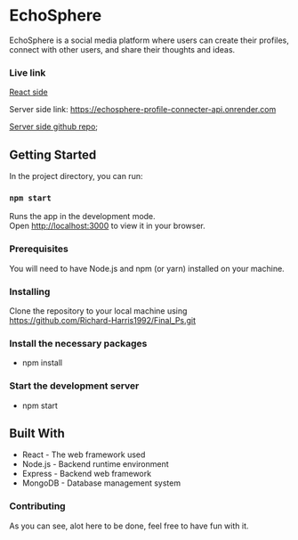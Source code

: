 # EchoSphere

EchoSphere is a social media platform where users can create their profiles, connect with other users, and share their thoughts and ideas.

### Live link
[React side](https://echosphere-profile-ui.onrender.com) 

Server side link: https://echosphere-profile-connecter-api.onrender.com

[Server side github repo](https://github.com/Richard-Harris1992/Final_Backend.git);

## Getting Started

In the project directory, you can run:

### `npm start`

Runs the app in the development mode.\
Open [http://localhost:3000](http://localhost:3000) to view it in your browser.

### Prerequisites
You will need to have Node.js and npm (or yarn) installed on your machine.

### Installing
Clone the repository to your local machine using https://github.com/Richard-Harris1992/Final_Ps.git

### Install the necessary packages

- npm install

### Start the development server
- npm start

## Built With
- React - The web framework used
- Node.js - Backend runtime environment
- Express - Backend web framework
- MongoDB - Database management system

### Contributing
As you can see, alot here to be done, feel free to have fun with it.




